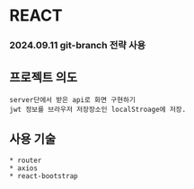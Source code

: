 # REACT
### 2024.09.11 git-branch 전략 사용

## 프로젝트 의도
    server단에서 받은 api로 화면 구현하기
    jwt 정보를 브라우저 저장장소인 localStroage에 저장.
## 사용 기술
    * router
    * axios
    * react-bootstrap
